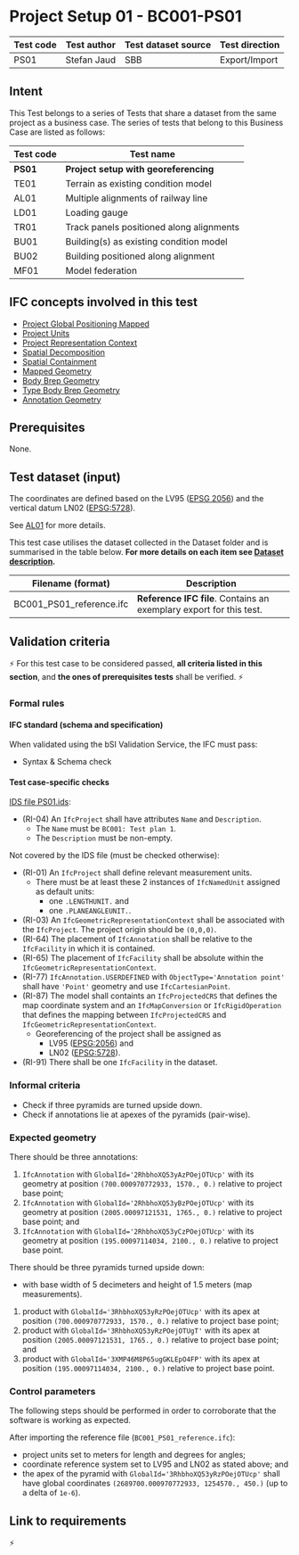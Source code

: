 # Project Setup 01 - BC001-PS01

| Test code | Test author     | Test dataset source | Test direction |
|-----------|-----------------|---------------------|----------------|
| PS01      | Stefan Jaud     | SBB                 | Export/Import  |


## Intent

This Test belongs to a series of Tests that share a dataset from the same project as a business case. 
The series of tests that belong to this Business Case are listed as follows:

| Test code | Test name     | 
|-----------|-----------------|
| **PS01**  | **Project setup with georeferencing** |
| TE01      | Terrain as existing condition model |
| AL01      | Multiple alignments of railway line |
| LD01      | Loading gauge|
| TR01      | Track panels positioned along alignments |
| BU01      | Building(s) as existing condition model |
| BU02      | Building positioned along alignment |
| MF01      | Model federation|


## IFC concepts involved in this test

- [Project Global Positioning Mapped](https://ifc43-docs.standards.buildingsmart.org/IFC/RELEASE/IFC4x3/HTML/concepts/Project_Context/Project_Global_Positioning/content.html)
- [Project Units](https://ifc43-docs.standards.buildingsmart.org/IFC/RELEASE/IFC4x3/HTML/concepts/Project_Context/Project_Units/content.html)
- [Project Representation Context](https://ifc43-docs.standards.buildingsmart.org/IFC/RELEASE/IFC4x3/HTML/concepts/Project_Context/Project_Representation_Context/content.html)
- [Spatial Decomposition](https://ifc43-docs.standards.buildingsmart.org/IFC/RELEASE/IFC4x3/HTML/concepts/Object_Composition/Aggregation/Spatial_Decomposition/content.html)
- [Spatial Containment](https://ifc43-docs.standards.buildingsmart.org/IFC/RELEASE/IFC4x3/HTML/concepts/Object_Connectivity/Spatial_Structure/Spatial_Containment/content.html)
- [Mapped Geometry](https://ifc43-docs.standards.buildingsmart.org/IFC/RELEASE/IFC4x3/HTML/concepts/Product_Shape/Product_Geometric_Representation/Mapped_Geometry/content.html)
- [Body Brep Geometry](https://ifc43-docs.standards.buildingsmart.org/IFC/RELEASE/IFC4x3/HTML/concepts/Product_Shape/Product_Geometric_Representation/Body_Geometry/Body_Brep_Geometry/content.html)
- [Type Body Brep Geometry](https://ifc43-docs.standards.buildingsmart.org/IFC/RELEASE/IFC4x3/HTML/concepts/Product_Type_Shape/Product_Type_Geometric_Representation/Type_Body_Geometry/Type_Body_Brep_Geometry/content.html)
- [Annotation Geometry](https://ifc43-docs.standards.buildingsmart.org/IFC/RELEASE/IFC4x3/HTML/concepts/Product_Shape/Product_Geometric_Representation/Annotation_Geometry/content.html)


## Prerequisites

None.

## Test dataset (input)

The coordinates are defined based on the LV95 ([EPSG 2056](https://epsg.io/2056)) and the vertical datum LN02 ([EPSG:5728](https://epsg.io/5728)).

See [AL01](../AL01/Readme.md) for more details.

This test case utilises the dataset collected in the Dataset folder and is summarised in the table below. **For more details on each item see [Dataset description](Dataset/README.md).**

| Filename (format)         | Description                                                        |
|---------------------------|--------------------------------------------------------------------|
| BC001_PS01_reference.ifc  | **Reference IFC file**. Contains an exemplary export for this test.|


## Validation criteria

:zap: For this test case to be considered passed, **all criteria listed in this section**, and **the ones of prerequisites tests** shall be verified. :zap:

### Formal rules

#### IFC standard (schema and specification)

When validated using the bSI Validation Service, the IFC must pass:

- Syntax & Schema check


#### Test case-specific checks

[IDS file PS01.ids](./Dataset/PS01.ids):

- (RI-04) An `IfcProject` shall have attributes `Name` and `Description`.
    - The `Name` must be `BC001: Test plan 1`.
    - The `Description` must be non-empty.

Not covered by the IDS file (must be checked otherwise):

- (RI-01) An `IfcProject` shall define relevant measurement units.
    - There must be at least these 2 instances of `IfcNamedUnit` assigned as default units:
        - one `.LENGTHUNIT.` and
        - one `.PLANEANGLEUNIT.`.
- (RI-03) An `IfcGeometricRepresentationContext` shall be associated with the `IfcProject`. The project origin should be `(0,0,0)`.
- (RI-64) The placement of `IfcAnnotation` shall be relative to the `IfcFacility` in which it is contained.
- (RI-65) The placement of `IfcFacility` shall be absolute within the `IfcGeometricRepresentationContext`.
- (RI-77) `IfcAnnotation.USERDEFINED` with `ObjectType='Annotation point'` shall have `'Point'` geometry and use `IfcCartesianPoint`.
- (RI-87) The model shall containts an `IfcProjectedCRS` that defines the map coordinate system and an `IfcMapConversion` or `IfcRigidOperation` that defines the mapping between `IfcProjectedCRS` and `IfcGeometricRepresentationContext`. 
    - Georeferencing of the project shall be assigned as
        - LV95 ([EPSG:2056](https://epsg.io/2056)) and 
        - LN02 ([EPSG:5728](https://epsg.io/5728)).
- (RI-91) There shall be one `IfcFacility` in the dataset.


### Informal criteria

- Check if three pyramids are turned upside down.
- Check if annotations lie at apexes of the pyramids (pair-wise).


### Expected geometry

There should be three annotations:

1. `IfcAnnotation` with `GlobalId='2RhbhoXQ53yAzPOejOTUcp'` with its geometry at position `(700.000970772933, 1570., 0.)` relative to project base point;
2. `IfcAnnotation` with `GlobalId='2RhbhoXQ53yBzPOejOTUcp'` with its geometry at position `(2005.00097121531, 1765., 0.)` relative to project base point; and
3. `IfcAnnotation` with `GlobalId='2RhbhoXQ53yCzPOejOTUcp'` with its geometry at position `(195.00097114034, 2100., 0.)` relative to project base point.

There should be three pyramids turned upside down:

- with base width of 5 decimeters and height of 1.5 meters (map measurements).

1. product with `GlobalId='3RhbhoXQ53yRzPOejOTUcp'` with its apex at position `(700.000970772933, 1570., 0.)` relative to project base point;
2. product with `GlobalId='3RhbhoXQ53yRzPOejOTUgT'` with its apex at position `(2005.00097121531, 1765., 0.)` relative to project base point; and
3. product with `GlobalId='3XMP46M8P65ugGKLEpO4FP'` with its apex at position `(195.00097114034, 2100., 0.)` relative to project base point.


### Control parameters

The following steps should be performed in order to corroborate that the software is working as expected.

After importing the reference file (`BC001_PS01_reference.ifc`):

- project units set to meters for length and degrees for angles;
- coordinate reference system set to LV95 and LN02 as stated above; and
- the apex of the pyramid with `GlobalId='3RhbhoXQ53yRzPOejOTUcp'` shall have global coordinates `(2689700.000970772933, 1254570., 450.)` (up to a delta of `1e-6`).


## Link to requirements

:zap:
